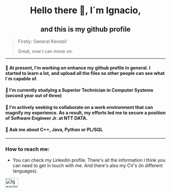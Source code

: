 <h1 align="center">Hello there 👋, I´m Ignacio,</h1>
<h2 align="center"> and this is my github profile</h2>

>Firstly: General Kenobi!
>
>Great, now I can move on.
----


#### 🔭 At present, I’m working on enhance my github profile in general. I started to learn a lot, and upload all the files so other people can see what I´m capable of.

#### 🌱 I’m currently studying a Superior Technician in Computer Systems (second year out of three)

#### 👯 I’m actively seeking to collaborate on a work environment that can magnify my experience. As a result, my efforts led me to secure a position of Software Engineer Jr. at NTT DATA.

#### 💬 Ask me about **C++, Java, Python or PL/SQL**

----
###  How to reach me: 
- You can check my Linkedin profile. There's all the information I think you can need to get in touch with me. And there's also my CV's (in different languages).
<p align="left">
<a href="https://www.linkedin.com/in/ignacio-daniel-garc%C3%ADa-9a75a222a/" target="_blank" rel="noreferrer"><img align="center" src="https://raw.githubusercontent.com/rahuldkjain/github-profile-readme-generator/master/src/images/icons/Social/linked-in-alt.svg" alt="Ignacio-Daniel-Garcia" height="30" width="40" /></a>
</p>

